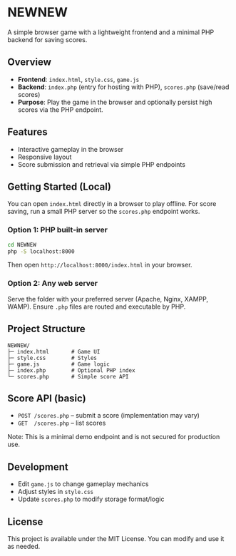 # NEWNEW

A simple browser game with a lightweight frontend and a minimal PHP backend for saving scores.

## Overview

- **Frontend**: `index.html`, `style.css`, `game.js`
- **Backend**: `index.php` (entry for hosting with PHP), `scores.php` (save/read scores)
- **Purpose**: Play the game in the browser and optionally persist high scores via the PHP endpoint.

## Features

- Interactive gameplay in the browser
- Responsive layout
- Score submission and retrieval via simple PHP endpoints

## Getting Started (Local)

You can open `index.html` directly in a browser to play offline. For score saving, run a small PHP server so the `scores.php` endpoint works.

### Option 1: PHP built‑in server

```bash
cd NEWNEW
php -S localhost:8000
```

Then open `http://localhost:8000/index.html` in your browser.

### Option 2: Any web server

Serve the folder with your preferred server (Apache, Nginx, XAMPP, WAMP). Ensure `.php` files are routed and executable by PHP.

## Project Structure

```
NEWNEW/
├─ index.html       # Game UI
├─ style.css        # Styles
├─ game.js          # Game logic
├─ index.php        # Optional PHP index
└─ scores.php       # Simple score API
```

## Score API (basic)

- `POST /scores.php` – submit a score (implementation may vary)
- `GET  /scores.php` – list scores

Note: This is a minimal demo endpoint and is not secured for production use.

## Development

- Edit `game.js` to change gameplay mechanics
- Adjust styles in `style.css`
- Update `scores.php` to modify storage format/logic

## License

This project is available under the MIT License. You can modify and use it as needed.